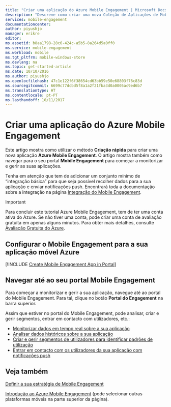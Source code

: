 ```yaml
---
title: "Criar uma aplicação do Azure Mobile Engagement | Microsoft Docs"
description: "Descreve como criar uma nova Coleção de Aplicações de Mobile Engagement no Azure e começar a gerir as suas aplicações com o portal de Mobile Engagement."
services: mobile-engagement
documentationcenter: 
author: piyushjo
manager: erikre
editor: 
ms.assetid: b8aa1798-28c6-424c-a5b5-8a264d5a0ff0
ms.service: mobile-engagement
ms.workload: mobile
ms.tgt_pltfrm: mobile-windows-store
ms.devlang: na
ms.topic: get-started-article
ms.date: 10/10/2016
ms.author: piyushjo
ms.openlocfilehash: 47c1e122f6f38654cd63bb59e50e68803f76c83d
ms.sourcegitcommit: 6699c77dcbd5f8a1a2f21fba3d0a0005ac9ed6b7
ms.translationtype: HT
ms.contentlocale: pt-PT
ms.lasthandoff: 10/11/2017
---
```

# <a name="create-an-azure-mobile-engagement-app"></a>Criar uma aplicação do Azure Mobile Engagement
Este artigo mostra como utilizar o método **Criação rápida** para criar uma nova aplicação **Azure Mobile Engagement**. O artigo mostra também como navegar para o seu portal **Mobile Engagement** para começar a monitorizar e gerir as suas aplicações. 

Tenha em atenção que tem de adicionar um conjunto mínimo de “integração básica” para que seja possível recolher dados para a sua aplicação e enviar notificações push. Encontrará toda a documentação sobre a integração na página [Integração do Mobile Engagement](mobile-engagement-windows-store-integrate-engagement.md).

> [!IMPORTANT]
> Para concluir este tutorial Azure Mobile Engagement, tem de ter uma conta ativa do Azure. Se não tiver uma conta, pode criar uma conta de avaliação gratuita em apenas alguns minutos. Para obter mais detalhes, consulte <a href="http://azure.microsoft.com/pricing/free-trial/?WT.mc_id=A0E0E5C02&amp;returnurl=http%3A%2F%2Fwww.windowsazure.com%2Fen-us%2Fdevelop%2Fmobile%2Ftutorials%2Fget-started%2F" target="_blank">Avaliação Gratuita do Azure</a>.
> 
> 

## <a name="setup-mobile-engagement-for-your-mobile-app-in-azure"></a>Configurar o Mobile Engagement para a sua aplicação móvel Azure
[!INCLUDE [Create Mobile Engagement App in Portal](../../includes/mobile-engagement-create-app-in-portal-new.md)]

## <a name="navigate-to-your-mobile-engagement-portal"></a>Navegar até ao seu portal Mobile Engagement
Para começar a monitorizar e gerir a sua aplicação, navegue até ao portal do Mobile Engagement. Para tal, clique no botão **Portal do Engagement** na barra superior.

Assim que estiver no portal do Mobile Engagement, pode analisar, criar e gerir segmentos, entrar em contacto com utilizadores, etc.:    

* [Monitorizar dados em tempo real sobre a sua aplicação](mobile-engagement-user-interface-monitor.md)
* [Analisar dados históricos sobre a sua aplicação](mobile-engagement-user-interface-analytics.md)
* [Criar e gerir segmentos de utilizadores para identificar padrões de utilização](mobile-engagement-user-interface-segments.md)
* [Entrar em contacto com os utilizadores da sua aplicação com notificações push](mobile-engagement-user-interface-reach.md)

## <a name="see-also"></a>Veja também
[Definir a sua estratégia de Mobile Engagement](mobile-engagement-define-your-mobile-engagement-strategy.md)

[Introdução ao Azure Mobile Engagement](mobile-engagement-windows-store-dotnet-get-started.md) (pode selecionar outras plataformas móveis na parte superior da página).

